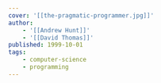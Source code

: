```yaml
---
cover: '[[the-pragmatic-programmer.jpg]]'
author:
    - '[[Andrew Hunt]]'
    - '[[David Thomas]]'
published: 1999-10-01
tags:
    - computer-science
    - programming
---
```


